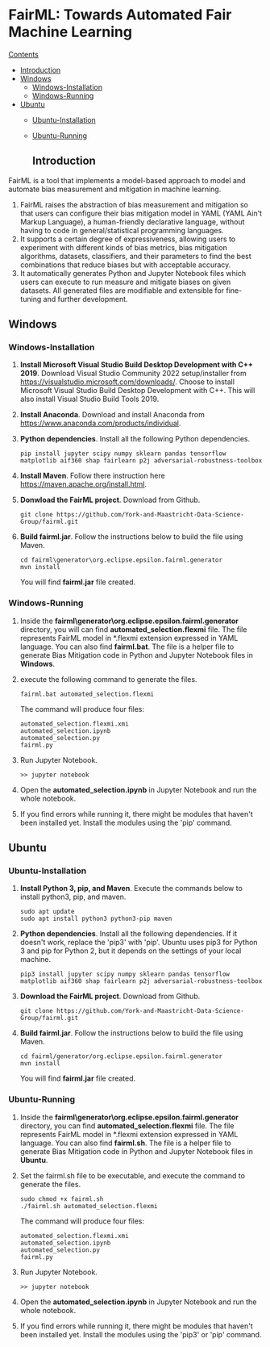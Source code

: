 # FairML: Towards Automated Fair Machine Learning

[Contents](#Contents)

* [Introduction](#Introduction)
* [Windows](#Windows)
  * [Windows-Installation](#Windows-Installation)
  * [Windows-Running](#Windows-Running)
* [Ubuntu](#Ubuntu)
  * [Ubuntu-Installation](#Windows-Installation)
  * [Ubuntu-Running](#Ubuntu-Running)
    
    ## Introduction

FairML is a tool that implements a model-based approach to model and automate bias measurement and mitigation in machine learning. 

1. FairML raises the abstraction of bias measurement and mitigation so that users can configure their bias mitigation model in YAML (YAML Ain't Markup Language), a human-friendly declarative language, without having to code in general/statistical programming languages.
2. It supports a certain degree of expressiveness, allowing users to experiment with different kinds of bias metrics, bias mitigation algorithms, datasets, classifiers, and their parameters to find the best combinations that reduce biases but with acceptable accuracy.
3. It automatically generates Python and Jupyter Notebook files which users can execute to run measure and mitigate biases on given datasets. All generated files are modifiable and extensible for fine-tuning and further development.

## Windows

### Windows-Installation

1. **Install Microsoft Visual Studio Build Desktop Development with C++ 2019**. Download Visual Studio Community 2022 setup/installer from https://visualstudio.microsoft.com/downloads/. Choose to install Microsoft Visual Studio Build Desktop Development with C++. This will also install Visual Studio Build Tools 2019.

2. **Install Anaconda**. Download and install Anaconda from https://www.anaconda.com/products/individual.

3. **Python dependencies**. Install all the following Python dependencies.
   
   ```
   pip install jupyter scipy numpy sklearn pandas tensorflow matplotlib aif360 shap fairlearn p2j adversarial-robustness-toolbox
   ```

4. **Install Maven**. Follow there instruction here https://maven.apache.org/install.html.

5. **Donwload the FairML project**. Download from Github.
   
   ```
   git clone https://github.com/York-and-Maastricht-Data-Science-Group/fairml.git
   ```

6. **Build fairml.jar**. Follow the instructions below to build the file using Maven.
   
   ```
   cd fairml\generator\org.eclipse.epsilon.fairml.generator
   mvn install
   ```
   
   You will find **fairml.jar** file created.

### Windows-Running

1. Inside the **fairml\generator\org.eclipse.epsilon.fairml.generator** directory, you will can find **automated_selection.flexmi** file. The file represents FairML model in *.flexmi extension expressed in YAML language. You can also find **fairml.bat**. The file is a helper file to generate Bias Mitigation code in Python and Jupyter Notebook files in **Windows**.

2. execute the following command to generate the files.
   
   ```
   fairml.bat automated_selection.flexmi
   ```
   
   The command will produce four files:
   
   ```
   automated_selection.flexmi.xmi
   automated_selection.ipynb
   automated_selection.py
   fairml.py
   ```

3. Run Jupyter Notebook.
   
   ```
   >> jupyter notebook
   ```

4. Open the **automated_selection.ipynb** in Jupyter Notebook and run the whole notebook.

5. If you find errors while running it, there might be modules that haven't been installed yet. Install the modules using the 'pip' command.

## Ubuntu

### Ubuntu-Installation

1. **Install Python 3, pip, and Maven**. Execute the commands below to install python3, pip, and maven.
   
   ```
   sudo apt update
   sudo apt install python3 python3-pip maven
   ```

2. **Python dependencies**. Install all the following dependencies. If it doesn't work, replace the 'pip3' with 'pip'. Ubuntu uses pip3 for Python 3 and pip for Python 2, but it depends on the settings of your local machine.
   
   ```
   pip3 install jupyter scipy numpy sklearn pandas tensorflow matplotlib aif360 shap fairlearn p2j adversarial-robustness-toolbox
   ```

3. **Download the FairML project**. Download from Github.
   
   ```
   git clone https://github.com/York-and-Maastricht-Data-Science-Group/fairml.git
   ```

4. **Build fairml.jar**. Follow the instructions below to build the file using Maven.
   
   ```
   cd fairml/generator/org.eclipse.epsilon.fairml.generator
   mvn install
   ```
   
   You will find **fairml.jar** file created.

### Ubuntu-Running

1. Inside the **fairml\generator\org.eclipse.epsilon.fairml.generator** directory, you can find **automated_selection.flexmi** file. The file represents FairML model in *.flexmi extension expressed in YAML language. You can also find **fairml.sh**. The file is a helper file to generate Bias Mitigation code in Python and Jupyter Notebook files in **Ubuntu**.

2. Set the fairml.sh file to be executable, and execute the command to generate the files.
   
   ```
   sudo chmod +x fairml.sh
   ./fairml.sh automated_selection.flexmi
   ```
   
   The command will produce four files:
   
   ```
   automated_selection.flexmi.xmi
   automated_selection.ipynb
   automated_selection.py
   fairml.py
   ```

3. Run Jupyter Notebook.
   
   ```
   >> jupyter notebook
   ```

4. Open the **automated_selection.ipynb** in Jupyter Notebook and run the whole notebook.

5. If you find errors while running it, there might be modules that haven't been installed yet. Install the modules using the 'pip3' or 'pip' command.

